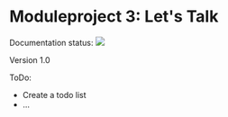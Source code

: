 # Moduleproject 3: Let's Talk
Documentation status:
![](http://inch-ci.org/github/wouwouwou/project_module_3.svg?branch=master)

Version 1.0

ToDo:
* Create a todo list
* ...
